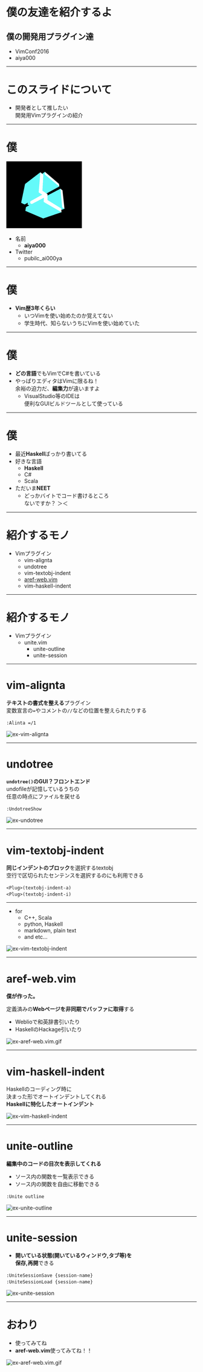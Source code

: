 # 僕の友達を紹介するよ
## 僕の開発用プラグイン達
- VimConf2016
- aiya000

- - - - -

# このスライドについて
- 開発者として推したい  
  開発用Vimプラグインの紹介

- - - - -

# 僕
![profile-image](profile.png)

- 名前
    - **aiya000**
- Twitter
    - pubilc\_ai000ya

- - - - -

# 僕
- **Vim歴3年くらい**
    - いつVimを使い始めたのか覚えてない
    - 学生時代、知らないうちにVimを使い始めていた

- - - - -

# 僕
- **どの言語**でもVimでC#を書いている
- やっぱりエディタはVimに限るね！  
  余裕の迫力だ、**編集力**が違いますよ
    - VisualStudio等のIDEは  
      便利なGUIビルドツールとして使っている

- - - - -

# 僕
- 最近**Haskell**ばっかり書いてる
- 好きな言語
    - **Haskell**
    - C#
    - Scala
- ただいま**NEET**
    - どっかバイトでコード書けるところ  
      ないですか？ ＞＜


- - - - -

# 紹介するモノ
- Vimプラグイン
    - vim-alignta
    - undotree
    - vim-textobj-indent
    - [aref-web.vim](http://github.com/aiya000/aref-web.vim)
    - vim-haskell-indent

- - - - -

# 紹介するモノ
- Vimプラグイン
    - unite.vim
        - unite-outline
        - unite-session


- - - - -

# vim-alignta
**テキストの書式を整える**プラグイン  
変数宣言の`=`やコメントの`//`などの位置を整えられたりする

`:Alinta =/1`

![ex-vim-alignta](ex-vim-alignta.gif)

- - - - -

# undotree
**`undotree()`のGUI？フロントエンド**  
undofileが記憶しているうちの  
任意の時点にファイルを戻せる

`:UndotreeShow`

![ex-undotree](ex-undotree.gif)

- - - - -

# vim-textobj-indent
**同じインデントのブロック**を選択するtextobj  
空行で区切られたセンテンスを選択するのにも利用できる

`<Plug>(textobj-indent-a)`  
`<Plug>(textobj-indent-i)`

- - - - -

- for
    - C++, Scala
    - python, Haskell
    - markdown, plain text
    - and etc...

![ex-vim-textobj-indent](ex-vim-textobj-indent.gif)

- - - - -

# aref-web.vim
**僕が作った。**

定義済みの**Webページを非同期でバッファに取得**する

- Weblioで和英辞書引いたり
- HaskellのHackage引いたり

![ex-aref-web.vim.gif](ex-aref-web.vim.gif)

- - - - -

# vim-haskell-indent
Haskellのコーディング時に  
決まった形でオートインデントしてくれる  
**Haskellに特化したオートインデント**

![ex-vim-haskell-indent](ex-vim-haskell-indent.gif)


- - - - -

# unite-outline
**編集中のコードの目次を表示してくれる**

- ソース内の関数を一覧表示できる
- ソース内の関数を自由に移動できる

`:Unite outline`

![ex-unite-outline](ex-unite-outline.gif)

- - - - -

# unite-session
- **開いている状態(開いているウィンドウ,タブ等)を**  
  **保存,再開**できる

`:UniteSessionSave {session-name}`  
`:UniteSessionLoad {session-name}`

![ex-unite-session](ex-unite-session.gif)

- - - - -

# おわり
- 使ってみてね
- **aref-web.vim**使ってみてね！！

![ex-aref-web.vim.gif](ex-aref-web.vim.gif)
